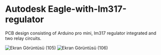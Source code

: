 # Autodesk Eagle-with-lm317-regulator

PCB design consisting of Arduino pro mini, lm317 regulator integrated and two relay circuits.

![Ekran Görüntüsü (105)](https://user-images.githubusercontent.com/55411723/169859356-575f9ffe-567d-42cd-a8b4-3acf966ab5b9.png)
![Ekran Görüntüsü (106)](https://user-images.githubusercontent.com/55411723/169859286-7eb2c8e5-410a-4706-bef5-738af05df21a.png)

